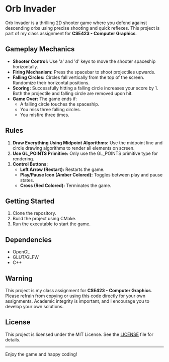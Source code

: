 # Orb Invader

Orb Invader is a thrilling 2D shooter game where you defend against descending orbs using precise shooting and quick reflexes. This project is part of my class assignment for **CSE423 - Computer Graphics**.

## Gameplay Mechanics

- **Shooter Control:** Use 'a' and 'd' keys to move the shooter spaceship horizontally.
- **Firing Mechanism:** Press the spacebar to shoot projectiles upwards.
- **Falling Circles:** Circles fall vertically from the top of the screen. Randomize their horizontal positions.
- **Scoring:** Successfully hitting a falling circle increases your score by 1. Both the projectile and falling circle are removed upon hit.
- **Game Over:** The game ends if:
  - A falling circle touches the spaceship.
  - You miss three falling circles.
  - You misfire three times.

## Rules

1. **Draw Everything Using Midpoint Algorithms:** Use the midpoint line and circle drawing algorithms to render all elements on screen.
2. **Use GL_POINTS Primitive:** Only use the GL_POINTS primitive type for rendering.
3. **Control Buttons:**
   - **Left Arrow (Restart):** Restarts the game.
   - **Play/Pause Icon (Amber Colored):** Toggles between play and pause states.
   - **Cross (Red Colored):** Terminates the game.

## Getting Started

1. Clone the repository.
2. Build the project using CMake.
3. Run the executable to start the game.

## Dependencies

- OpenGL
- GLUT/GLFW
- C++

## Warning

This project is my class assignment for **CSE423 - Computer Graphics**. Please refrain from copying or using this code directly for your own assignments. Academic integrity is important, and I encourage you to develop your own solutions.

## License

This project is licensed under the MIT License. See the [LICENSE](LICENSE) file for details.

---

Enjoy the game and happy coding!